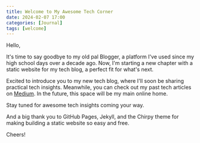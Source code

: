 ```yaml
---
title: Welcome to My Awesome Tech Corner
date: 2024-02-07 17:00
categories: [Journal]
tags: [welcome]
---
```


Hello,

It's time to say goodbye to my old pal Blogger, a platform I've used since my high school days over a decade ago. Now, I'm starting a new chapter with a static website for my tech blog, a perfect fit for what's next.

Excited to introduce you to my new tech blog, where I'll soon be sharing practical tech insights. Meanwhile, you can check out my past tech articles on [Medium](https://medium.com/@petrudolhescu). In the future, this space will be my main online home.

Stay tuned for awesome tech insights coming your way.

And a big thank you to GitHub Pages, Jekyll, and the Chirpy theme for making building a static website so easy and free.

Cheers!